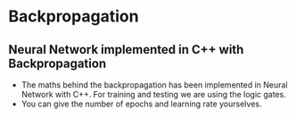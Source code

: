 # Backpropagation
## Neural Network implemented in C++ with Backpropagation
- The maths behind the backpropagation has been implemented in Neural Network with C++. For training and testing we are using the logic gates.
- You can give the number of epochs and learning rate yourselves.